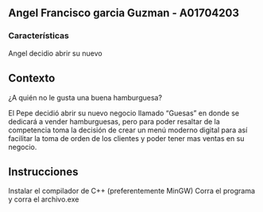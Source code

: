 ## Angel Francisco garcia Guzman - A01704203

### Características

Angel decidio abrir su nuevo 


## Contexto

¿A quién no le gusta una buena hamburguesa? 

El Pepe decidió abrir su nuevo negocio llamado “Guesas” en donde se dedicará a vender hamburguesas, pero para poder resaltar de la competencia toma la decisión de crear un menú moderno digital para así facilitar la toma de orden de los clientes y poder tener mas ventas en su negocio. 

## Instrucciones

Instalar el compilador de C++ (preferentemente MinGW)
Corra el programa y corra el archivo.exe